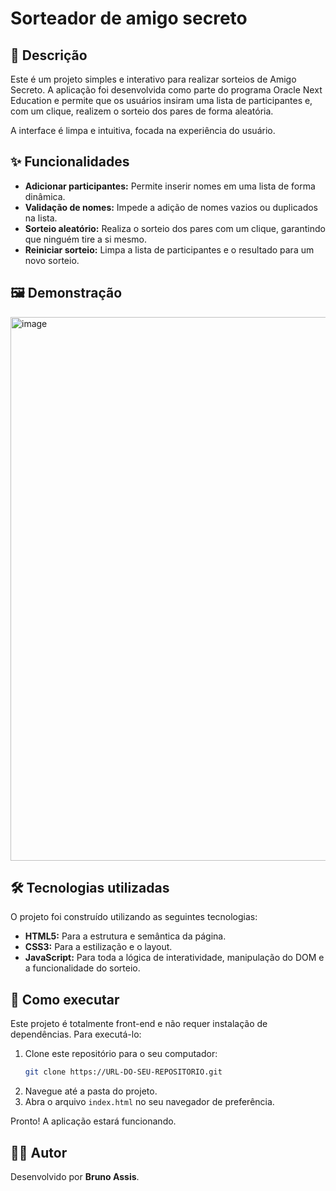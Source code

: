 # Sorteador de amigo secreto

## 📝 Descrição

Este é um projeto simples e interativo para realizar sorteios de Amigo Secreto. A aplicação foi desenvolvida como parte do programa Oracle Next Education e permite que os usuários insiram uma lista de participantes e, com um clique, realizem o sorteio dos pares de forma aleatória.

A interface é limpa e intuitiva, focada na experiência do usuário.

## ✨ Funcionalidades

  - **Adicionar participantes:** Permite inserir nomes em uma lista de forma dinâmica.
  - **Validação de nomes:** Impede a adição de nomes vazios ou duplicados na lista.
  - **Sorteio aleatório:** Realiza o sorteio dos pares com um clique, garantindo que ninguém tire a si mesmo.
  - **Reiniciar sorteio:** Limpa a lista de participantes e o resultado para um novo sorteio.

## 🖼️ Demonstração

<img width="1878" height="870" alt="image" src="https://github.com/user-attachments/assets/673bdf70-d77a-4a62-a6f2-f21a290aff1b" />


## 🛠️ Tecnologias utilizadas

O projeto foi construído utilizando as seguintes tecnologias:

  - **HTML5:** Para a estrutura e semântica da página.
  - **CSS3:** Para a estilização e o layout.
  - **JavaScript:** Para toda a lógica de interatividade, manipulação do DOM e a funcionalidade do sorteio.

## 🚀 Como executar

Este projeto é totalmente front-end e não requer instalação de dependências. Para executá-lo:

1.  Clone este repositório para o seu computador:
    ```bash
    git clone https://URL-DO-SEU-REPOSITORIO.git
    ```
2.  Navegue até a pasta do projeto.
3.  Abra o arquivo `index.html` no seu navegador de preferência.

Pronto\! A aplicação estará funcionando.

## 👨‍💻 Autor

Desenvolvido por **Bruno Assis**.

[](https://www.linkedin.com/in/bruno-assys)
[](https://assyss.github.io/Machine-Learning/)
